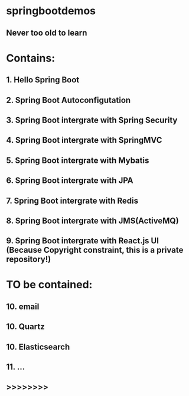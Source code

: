 # springbootdemos
## Never too old to learn
# Contains:
## 1. Hello Spring Boot
## 2. Spring Boot Autoconfigutation
## 3. Spring Boot intergrate with Spring Security
## 4. Spring Boot intergrate with SpringMVC
## 5. Spring Boot intergrate with Mybatis
## 6. Spring Boot intergrate with JPA
## 7. Spring Boot intergrate with Redis
## 8. Spring Boot intergrate with JMS(ActiveMQ)
## 9. Spring Boot intergrate with React.js UI (Because Copyright constraint, this is a private repository!)
# TO be contained:
## 10. email
## 10. Quartz
## 10. Elasticsearch
## 11. ...
## >>>>>>>>
